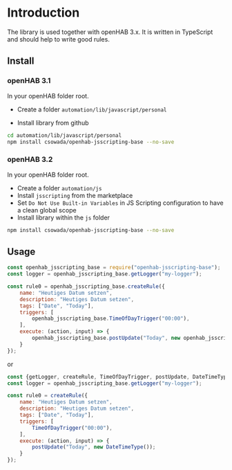 # Introduction

The library is used together with openHAB 3.x. It is written in TypeScript and should help to write good rules.

## Install

### openHAB 3.1

In your openHAB folder root.

* Create a folder ``automation/lib/javascript/personal``

* Install library from github

```bash
cd automation/lib/javascript/personal
npm install csowada/openhab-jsscripting-base --no-save
```

### openHAB 3.2

In your openHAB folder root.

* Create a folder ``automation/js``
* Install ``jsscripting`` from the marketplace
* Set ``Do Not Use Built-in Variables`` in JS Scripting configuration to have a clean global scope
* Install library within the ``js`` folder

```bash
npm install csowada/openhab-jsscripting-base --no-save
```

## Usage

```javascript
const openhab_jsscripting_base = require("openhab-jsscripting-base");
const logger = openhab_jsscripting_base.getLogger("my-logger");

const rule0 = openhab_jsscripting_base.createRule({
    name: "Heutiges Datum setzen",
    description: "Heutiges Datum setzen",
    tags: ["Date", "Today"],
    triggers: [
        openhab_jsscripting_base.TimeOfDayTrigger("00:00"),
    ],
    execute: (action, input) => {
        openhab_jsscripting_base.postUpdate("Today", new openhab_jsscripting_base.DateTimeType());
    }
});

```

or

```javascript
const {getLogger, createRule, TimeOfDayTrigger, postUpdate, DateTimeType} = require("openhab-jsscripting-base");
const logger = openhab_jsscripting_base.getLogger("my-logger");

const rule0 = createRule({
    name: "Heutiges Datum setzen",
    description: "Heutiges Datum setzen",
    tags: ["Date", "Today"],
    triggers: [
        TimeOfDayTrigger("00:00"),
    ],
    execute: (action, input) => {
        postUpdate("Today", new DateTimeType());
    }
});

```
